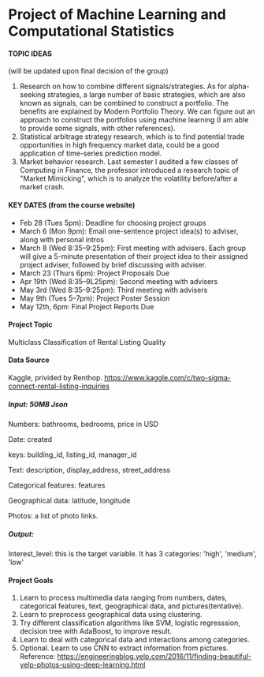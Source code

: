 # Project of Machine Learning and Computational Statistics

#### TOPIC IDEAS

(will be updated upon final decision of the group)

1. Research on how to combine different signals/strategies. As for alpha-seeking strategies, a large number of basic strategies, which are also known as signals, can be combined to construct a portfolio. The benefits are explained by Modern Portfolio Theory. We can figure out an approach to construct the portfolios using machine learning (I am able to provide some signals, with other references).
2. Statistical arbitrage strategy research, which is to find potential trade opportunities in high frequency market data, could be a good application of time-series prediction model. 
3. Market behavior research. Last semester I audited a few classes of Computing in Finance, the professor introduced a research topic of "Market Mimicking", which is to analyze the volatility before/after a market crash.

#### KEY DATES (from the course website)

- Feb 28 (Tues 5pm): Deadline for choosing project groups
- March 6 (Mon 9pm): Email one-sentence project idea(s) to adviser, along with personal intros
- March 8 (Wed 8:35–9:25pm): First meeting with advisers. Each group will give a 5-minute presentation of their project idea to their assigned project adviser, followed by brief discussing with adviser.
- March 23 (Thurs 6pm): Project Proposals Due
- Apr 19th (Wed 8:35–9L25pm): Second meeting with advisers
- May 3rd (Wed 8:35–9:25pm): Third meeting with advisers
- May 9th (Tues 5–7pm): Project Poster Session
- May 12th, 6pm: Final Project Reports Due



#### Project Topic
Multiclass Classification of Rental Listing Quality

#### Data Source
Kaggle, privided by Renthop.
https://www.kaggle.com/c/two-sigma-connect-rental-listing-inquiries

##### Input:  50MB Json

Numbers: bathrooms, bedrooms, price in USD

Date: created

keys: building_id, listing_id, manager_id

Text: description, display_address, street_address

Categorical features: features

Geographical data: latitude, longitude

Photos: a list of photo links. 

##### Output:

Interest_level: this is the target variable. It has 3 categories: 'high', 'medium', 'low'

#### Project Goals
1. Learn to process multimedia data ranging from numbers, dates, categorical features, text, geographical data, and pictures(tentative).
2. Learn to preprocess geographical data using clustering.
3. Try different classification algorithms like SVM, logistic regresssion, decision tree with AdaBoost, to improve result.
4. Learn to deal with categorical data and interactions among categories.
5. Optional. Learn to use CNN to extract information from pictures. Reference: https://engineeringblog.yelp.com/2016/11/finding-beautiful-yelp-photos-using-deep-learning.html



